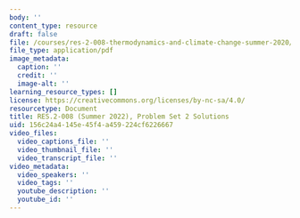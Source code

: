 ```yaml
---
body: ''
content_type: resource
draft: false
file: /courses/res-2-008-thermodynamics-and-climate-change-summer-2020/mitres_2_008_sum22_ps2_soln.pdf
file_type: application/pdf
image_metadata:
  caption: ''
  credit: ''
  image-alt: ''
learning_resource_types: []
license: https://creativecommons.org/licenses/by-nc-sa/4.0/
resourcetype: Document
title: RES.2-008 (Summer 2022), Problem Set 2 Solutions
uid: 156c24a4-145e-45f4-a459-224cf6226667
video_files:
  video_captions_file: ''
  video_thumbnail_file: ''
  video_transcript_file: ''
video_metadata:
  video_speakers: ''
  video_tags: ''
  youtube_description: ''
  youtube_id: ''
---
```

